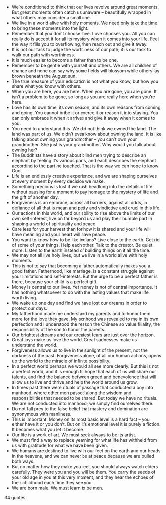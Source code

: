  - We’re conditioned to think that our lives revolve around great moments. But great moments often catch us unaware – beautifully wrapped in what others may consider a small one.
 - We live in a world alive with holy moments. We need only take the time to bring these moments into the light.
 - Remember that you don’t choose love. Love chooses you. All you can really do is accept it for all its mystery when it comes into your life. Feel the way it fills you to overflowing, then reach out and give it away.
 - It is not our task to judge the worthiness of our path; it is our task to walk our path with worthiness.
 - It is much easier to become a father than to be one.
 - Remember to be gentle with yourself and others. We are all children of chance and none can say why some fields will blossom while others lay brown beneath the August sun.
 - The true measure of your education is not what you know, but how you share what you know with others.
 - When you are here, you are here. When you are gone, you are gone. It isn’t a problem to be gone, so long as you are really here when you’re here.
 - Love has its own time, its own season, and its own reasons from coming and going. You cannot bribe it or coerce it or reason it into staying. You can only embrace it when it arrives and give it away when it comes to you.
 - You need to understand this. We did not think we owned the land. The land was part of us. We didn’t even know about owning the land. It is like talking about owning your grandmother – you can’t own your grandmother. She just is your grandmother. Why would you talk about owning her?
 - The Buddhists have a story about blind men trying to describe an elephant by feeling it’s various parts, and each describes the elephant according to the part he touched. That is the way we can hope to know God.
 - Life is an endlessly creative experience, and we are shaping ourselves at every moment by every decision we make.
 - Something precious is lost if we rush headlong into the details of life without pausing for a moment to pay homage to the mystery of life and the gift of another day.
 - Forgiveness is an embrace, across all barriers, against all odds, in defiance of all that is mean and petty and vindictive and cruel in this life.
 - Our actions in this world, and our ability to rise above the limits of our own self-interest, live on far beyond us and play their humble part in shaping a world of spirituality and peace.
 - Care less for your harvest than for how it is shared and your life will have meaning and your heart will have peace.
 - You want to know how to be like indians? Live close to the earth. Get rid of some of your things. Help each other. Talk to the creator. Be quiet more. Listen to the earth instead of building things on it all the time.
 - We may not all live holy lives, but we live in a world alive with holy moments.
 - This is not to say that becoming a father automatically makes you a good father. Fatherhood, like marriage, is a constant struggle against your limitations and self-interests. But the urge to be a perfect father is there, because your child is a perfect gift.
 - Money is central to our lives. Yet money is not of central importance. It has nothing whatsoever to do with the lasting values that make life worth living.
 - We wake up one day and find we have lost our dreams in order to protect our days.
 - My fatherhood made me understand my parents and to honor them more for the love they gave. My sonhood was revealed to me in its own perfection and I understood the reason the Chinese so value filiality, the responsibility of the son to honor the parents.
 - Our brightest dreams and our greatest fears are just over the horizon.
 - Great joys make us love the world. Great sadnesses make us understand the world.
 - Forgiveness allows us to live in the sunlight of the present, not the darkness of the past. Forgiveness alone, of all our human actions, opens up the world to the miracle of infinite possibility.
 - In a perfect world perhaps we would all see more clearly. But this is not a perfect world, and it is enough to hope that each of us will share our talents, and find the balance between greed and benevolence that will allow us to live and thrive and help the world around us grow.
 - In times past there were rituals of passage that conducted a boy into manhood, where other men passed along the wisdom and responsibilities that needed to be shared. But today we have no rituals. We are not conducted into manhood; we simply find ourselves there.
 - Do not fall prey to the false belief that mastery and domination are synonymous with manliness.
 - This is important. Money on its most basic level is a hard fact – you either have it or you don’t. But on it’s emotional level it is purely a fiction. It becomes what you let it become.
 - Our life is a work of art. We must seek always to be its artist.
 - We must find a way to replace yearning for what life has withheld from us with gratitude for what we have been given.
 - We humans are destined to live with our feet on the earth and our heads in the heavens, and we can never be at peace because we are pulled both ways.
 - But no matter how they make you feel, you should always watch elders carefully. They were you and you will be them. You carry the seeds of your old age in you at this very moment, and they hear the echoes of their childhood each time they see you.
 - We are born male. We must learn to be men.

34 quotes